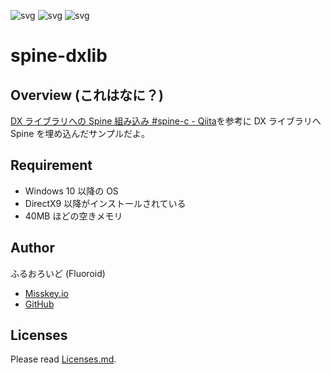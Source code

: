 ![svg](https://img.shields.io/badge/-C++-00599C.svg?logo=cplusplus&style=plastic)
![svg](https://img.shields.io/badge/-DxLib-ffffff.svg?logo=d3.js&style=plastic)
![svg](https://img.shields.io/badge/license-MIT-blue.svg)

# spine-dxlib

## Overview (これはなに？)

[DX ライブラリへの Spine 組み込み #spine-c - Qiita](https://qiita.com/Ingaan/items/806e9dd6ad04f941a7df#%E6%8F%8F%E7%94%BB%E9%96%A2%E6%95%B0-%E7%8B%AC%E8%87%AA%E9%83%A8)を参考に DX ライブラリへ Spine を埋め込んだサンプルだよ。

## Requirement

- Windows 10 以降の OS
- DirectX9 以降がインストールされている
- 40MB ほどの空きメモリ

## Author

ふるおろいど (Fluoroid)

- [Misskey.io](https://misskey.io/@Fluoroid)
- [GitHub](https://github.com/fluoroid)

## Licenses

Please read [Licenses.md](/Licenses.md).
